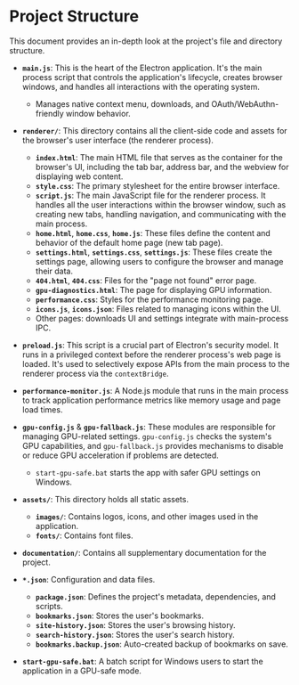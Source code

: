 # Project Structure

This document provides an in-depth look at the project's file and directory structure.

-   **`main.js`**: This is the heart of the Electron application. It's the main process script that controls the application's lifecycle, creates browser windows, and handles all interactions with the operating system.
    -   Manages native context menu, downloads, and OAuth/WebAuthn-friendly window behavior.

-   **`renderer/`**: This directory contains all the client-side code and assets for the browser's user interface (the renderer process).
    -   **`index.html`**: The main HTML file that serves as the container for the browser's UI, including the tab bar, address bar, and the webview for displaying web content.
    -   **`style.css`**: The primary stylesheet for the entire browser interface.
    -   **`script.js`**: The main JavaScript file for the renderer process. It handles all the user interactions within the browser window, such as creating new tabs, handling navigation, and communicating with the main process.
    -   **`home.html`**, **`home.css`**, **`home.js`**: These files define the content and behavior of the default home page (new tab page).
    -   **`settings.html`**, **`settings.css`**, **`settings.js`**: These files create the settings page, allowing users to configure the browser and manage their data.
    -   **`404.html`**, **`404.css`**: Files for the "page not found" error page.
    -   **`gpu-diagnostics.html`**: The page for displaying GPU information.
    -   **`performance.css`**: Styles for the performance monitoring page.
    -   **`icons.js`**, **`icons.json`**: Files related to managing icons within the UI.
    -   Other pages: downloads UI and settings integrate with main-process IPC.

-   **`preload.js`**: This script is a crucial part of Electron's security model. It runs in a privileged context before the renderer process's web page is loaded. It's used to selectively expose APIs from the main process to the renderer process via the `contextBridge`.

-   **`performance-monitor.js`**: A Node.js module that runs in the main process to track application performance metrics like memory usage and page load times.

-   **`gpu-config.js`** & **`gpu-fallback.js`**: These modules are responsible for managing GPU-related settings. `gpu-config.js` checks the system's GPU capabilities, and `gpu-fallback.js` provides mechanisms to disable or reduce GPU acceleration if problems are detected.
    -   `start-gpu-safe.bat` starts the app with safer GPU settings on Windows.

-   **`assets/`**: This directory holds all static assets.
    -   **`images/`**: Contains logos, icons, and other images used in the application.
    -   **`fonts/`**: Contains font files.

-   **`documentation/`**: Contains all supplementary documentation for the project.

-   **`*.json`**: Configuration and data files.
    -   **`package.json`**: Defines the project's metadata, dependencies, and scripts.
    -   **`bookmarks.json`**: Stores the user's bookmarks.
    -   **`site-history.json`**: Stores the user's browsing history.
    -   **`search-history.json`**: Stores the user's search history.
    -   **`bookmarks.backup.json`**: Auto-created backup of bookmarks on save.

-   **`start-gpu-safe.bat`**: A batch script for Windows users to start the application in a GPU-safe mode.
